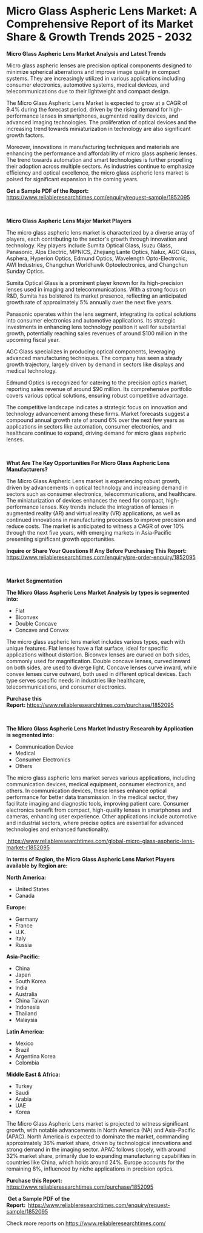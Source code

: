 <p><h1>Micro Glass Aspheric Lens Market: A Comprehensive Report of its Market Share & Growth Trends 2025 - 2032</h1></p><p><strong>Micro Glass Aspheric Lens Market Analysis and Latest Trends</strong></p>
<p><p>Micro glass aspheric lenses are precision optical components designed to minimize spherical aberrations and improve image quality in compact systems. They are increasingly utilized in various applications including consumer electronics, automotive systems, medical devices, and telecommunications due to their lightweight and compact design. </p><p>The Micro Glass Aspheric Lens Market is expected to grow at a CAGR of 9.4% during the forecast period, driven by the rising demand for high-performance lenses in smartphones, augmented reality devices, and advanced imaging technologies. The proliferation of optical devices and the increasing trend towards miniaturization in technology are also significant growth factors. </p><p>Moreover, innovations in manufacturing techniques and materials are enhancing the performance and affordability of micro glass aspheric lenses. The trend towards automation and smart technologies is further propelling their adoption across multiple sectors. As industries continue to emphasize efficiency and optical excellence, the micro glass aspheric lens market is poised for significant expansion in the coming years.</p></p>
<p><strong>Get a Sample PDF of the Report:&nbsp;</strong> <a href="https://www.reliableresearchtimes.com/enquiry/request-sample/1852095?utm_campaign=2230&utm_medium=2&utm_source=Github&utm_content=ia&utm_term=27032025&utm_id=micro-glass-aspheric-lens">https://www.reliableresearchtimes.com/enquiry/request-sample/1852095</a></p>
<p>&nbsp;</p>
<p><strong>Micro Glass Aspheric Lens Major Market Players</strong></p>
<p><p>The micro glass aspheric lens market is characterized by a diverse array of players, each contributing to the sector's growth through innovation and technology. Key players include Sumita Optical Glass, Isuzu Glass, Panasonic, Alps Electric, MPNICS, Zhejiang Lante Optics, Nalux, AGC Glass, Asphera, Hyperion Optics, Edmund Optics, Wavelength Opto-Electronic, AWI Industries, Changchun Worldhawk Optoelectronics, and Changchun Sunday Optics.</p><p>Sumita Optical Glass is a prominent player known for its high-precision lenses used in imaging and telecommunications. With a strong focus on R&D, Sumita has bolstered its market presence, reflecting an anticipated growth rate of approximately 5% annually over the next five years.</p><p>Panasonic operates within the lens segment, integrating its optical solutions into consumer electronics and automotive applications. Its strategic investments in enhancing lens technology position it well for substantial growth, potentially reaching sales revenues of around $100 million in the upcoming fiscal year.</p><p>AGC Glass specializes in producing optical components, leveraging advanced manufacturing techniques. The company has seen a steady growth trajectory, largely driven by demand in sectors like displays and medical technology.</p><p>Edmund Optics is recognized for catering to the precision optics market, reporting sales revenue of around $90 million. Its comprehensive portfolio covers various optical solutions, ensuring robust competitive advantage.</p><p>The competitive landscape indicates a strategic focus on innovation and technology advancement among these firms. Market forecasts suggest a compound annual growth rate of around 6% over the next few years as applications in sectors like automation, consumer electronics, and healthcare continue to expand, driving demand for micro glass aspheric lenses.</p></p>
<p>&nbsp;</p>
<p><strong>What Are The Key Opportunities For Micro Glass Aspheric Lens Manufacturers?</strong></p>
<p><p>The Micro Glass Aspheric Lens market is experiencing robust growth, driven by advancements in optical technology and increasing demand in sectors such as consumer electronics, telecommunications, and healthcare. The miniaturization of devices enhances the need for compact, high-performance lenses. Key trends include the integration of lenses in augmented reality (AR) and virtual reality (VR) applications, as well as continued innovations in manufacturing processes to improve precision and reduce costs. The market is anticipated to witness a CAGR of over 10% through the next five years, with emerging markets in Asia-Pacific presenting significant growth opportunities.</p></p>
<p><strong>Inquire or Share Your Questions If Any Before Purchasing This Report:</strong> <a href="https://www.reliableresearchtimes.com/enquiry/pre-order-enquiry/1852095?utm_campaign=2230&utm_medium=2&utm_source=Github&utm_content=ia&utm_term=27032025&utm_id=micro-glass-aspheric-lens">https://www.reliableresearchtimes.com/enquiry/pre-order-enquiry/1852095</a></p>
<p>&nbsp;</p>
<p><strong>Market Segmentation</strong></p>
<p><strong>The Micro Glass Aspheric Lens Market Analysis by types is segmented into:</strong></p>
<p><ul><li>Flat</li><li>Biconvex</li><li>Double Concave</li><li>Concave and Convex</li></ul></p>
<p><p>The micro glass aspheric lens market includes various types, each with unique features. Flat lenses have a flat surface, ideal for specific applications without distortion. Biconvex lenses are curved on both sides, commonly used for magnification. Double concave lenses, curved inward on both sides, are used to diverge light. Concave lenses curve inward, while convex lenses curve outward, both used in different optical devices. Each type serves specific needs in industries like healthcare, telecommunications, and consumer electronics.</p></p>
<p><strong>Purchase this Report:&nbsp;</strong><a href="https://www.reliableresearchtimes.com/purchase/1852095?utm_campaign=2230&utm_medium=2&utm_source=Github&utm_content=ia&utm_term=27032025&utm_id=micro-glass-aspheric-lens">https://www.reliableresearchtimes.com/purchase/1852095</a></p>
<p>&nbsp;</p>
<p><strong>The Micro Glass Aspheric Lens Market Industry Research by Application is segmented into:</strong></p>
<p><ul><li>Communication Device</li><li>Medical</li><li>Consumer Electronics</li><li>Others</li></ul></p>
<p><p>The micro glass aspheric lens market serves various applications, including communication devices, medical equipment, consumer electronics, and others. In communication devices, these lenses enhance optical performance for better data transmission. In the medical sector, they facilitate imaging and diagnostic tools, improving patient care. Consumer electronics benefit from compact, high-quality lenses in smartphones and cameras, enhancing user experience. Other applications include automotive and industrial sectors, where precise optics are essential for advanced technologies and enhanced functionality.</p></p>
<p><a href="https://www.reliableresearchtimes.com/global-micro-glass-aspheric-lens-market-r1852095?utm_campaign=2230&utm_medium=2&utm_source=Github&utm_content=ia&utm_term=27032025&utm_id=micro-glass-aspheric-lens">&nbsp;https://www.reliableresearchtimes.com/global-micro-glass-aspheric-lens-market-r1852095</a></p>
<p><strong>In terms of Region, the Micro Glass Aspheric Lens Market Players available by Region are:</strong></p>
<p>
    <p> <strong> North America: </strong>
        <ul>
            <li>United States</li>
            <li>Canada</li>
        </ul>
        </p> 
    <p> <strong> Europe: </strong>
        <ul>
            <li>Germany</li>
            <li>France</li>
            <li>U.K.</li>
            <li>Italy</li>
            <li>Russia</li>
        </ul>
        </p> 
    <p> <strong> Asia-Pacific: </strong>
        <ul>
            <li>China</li>
            <li>Japan</li>
            <li>South Korea</li>
            <li>India</li>
            <li>Australia</li>
            <li>China Taiwan</li>
            <li>Indonesia</li>
            <li>Thailand</li>
            <li>Malaysia</li>
        </ul>
        </p> 
    <p> <strong> Latin America: </strong>
        <ul>
            <li>Mexico</li>
            <li>Brazil</li>
            <li>Argentina Korea</li>
            <li>Colombia</li>
        </ul>
        </p> 
    <p> <strong> Middle East & Africa: </strong>
        <ul>
            <li>Turkey</li>
            <li>Saudi</li>
            <li>Arabia</li>
            <li>UAE</li>
            <li>Korea</li>
        </ul>
    </p>
    </p>
<p><p>The Micro Glass Aspheric Lens market is projected to witness significant growth, with notable advancements in North America (NA) and Asia-Pacific (APAC). North America is expected to dominate the market, commanding approximately 36% market share, driven by technological innovations and strong demand in the imaging sector. APAC follows closely, with around 32% market share, primarily due to expanding manufacturing capabilities in countries like China, which holds around 24%. Europe accounts for the remaining 8%, influenced by niche applications in precision optics.</p></p>
<p><strong>Purchase this Report: </strong><a href="https://www.reliableresearchtimes.com/purchase/1852095?utm_campaign=2230&utm_medium=2&utm_source=Github&utm_content=ia&utm_term=27032025&utm_id=micro-glass-aspheric-lens">https://www.reliableresearchtimes.com/purchase/1852095</a></p>
<p>&nbsp;<strong>Get a Sample PDF of the Report:&nbsp;&nbsp;</strong><a href="https://www.reliableresearchtimes.com/enquiry/request-sample/1852095?utm_campaign=2230&utm_medium=2&utm_source=Github&utm_content=ia&utm_term=27032025&utm_id=micro-glass-aspheric-lens">https://www.reliableresearchtimes.com/enquiry/request-sample/1852095</a></p>
<p><strong></strong></p>
<p>Check more reports on <a href="https://www.reliableresearchtimes.com/?utm_campaign=2230&utm_medium=2&utm_source=Github&utm_content=ia&utm_term=27032025&utm_id=micro-glass-aspheric-lens">https://www.reliableresearchtimes.com/</a></p>